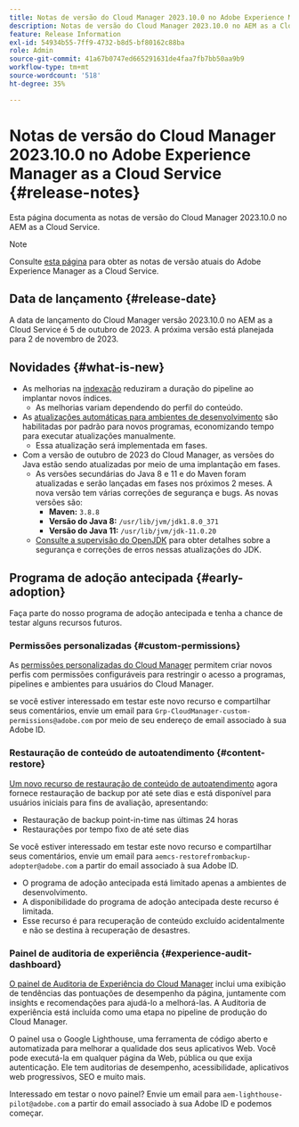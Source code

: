 ```yaml
---
title: Notas de versão do Cloud Manager 2023.10.0 no Adobe Experience Manager as a Cloud Service
description: Notas de versão do Cloud Manager 2023.10.0 no AEM as a Cloud Service.
feature: Release Information
exl-id: 54934b55-7ff9-4732-b8d5-bf80162c88ba
role: Admin
source-git-commit: 41a67b0747ed665291631de4faa7fb7bb50aa9b9
workflow-type: tm+mt
source-wordcount: '518'
ht-degree: 35%

---
```


# Notas de versão do Cloud Manager 2023.10.0 no Adobe Experience Manager as a Cloud Service {#release-notes}

Esta página documenta as notas de versão do Cloud Manager 2023.10.0 no AEM as a Cloud Service.

>[!NOTE]
>
>Consulte [esta página](/help/release-notes/release-notes-cloud/release-notes-current.md) para obter as notas de versão atuais do Adobe Experience Manager as a Cloud Service.

## Data de lançamento {#release-date}

A data de lançamento do Cloud Manager versão 2023.10.0 no AEM as a Cloud Service é 5 de outubro de 2023. A próxima versão está planejada para 2 de novembro de 2023.

## Novidades {#what-is-new}

* As melhorias na [indexação](/help/operations/indexing.md) reduziram a duração do pipeline ao implantar novos índices.
   * As melhorias variam dependendo do perfil do conteúdo.
* As [atualizações automáticas para ambientes de desenvolvimento](/help/implementing/cloud-manager/manage-environments.md#updating-environments) são habilitadas por padrão para novos programas, economizando tempo para executar atualizações manualmente.
   * Essa atualização será implementada em fases.
* Com a versão de outubro de 2023 do Cloud Manager, as versões do Java estão sendo atualizadas por meio de uma implantação em fases.
   * As versões secundárias do Java 8 e 11 e do Maven foram atualizadas e serão lançadas em fases nos próximos 2 meses. A nova versão tem várias correções de segurança e bugs. As novas versões são:
      * **Maven:** `3.8.8`
      * **Versão do Java 8:** `/usr/lib/jvm/jdk1.8.0_371`
      * **Versão do Java 11:** `/usr/lib/jvm/jdk-11.0.20`
   * [Consulte a supervisão do OpenJDK](https://openjdk.org/groups/vulnerability/advisories/) para obter detalhes sobre a segurança e correções de erros nessas atualizações do JDK.

## Programa de adoção antecipada {#early-adoption}

Faça parte do nosso programa de adoção antecipada e tenha a chance de testar alguns recursos futuros.

### Permissões personalizadas {#custom-permissions}

As [permissões personalizadas do Cloud Manager](/help/implementing/cloud-manager/custom-permissions.md) permitem criar novos perfis com permissões configuráveis para restringir o acesso a programas, pipelines e ambientes para usuários do Cloud Manager.

se você estiver interessado em testar este novo recurso e compartilhar seus comentários, envie um email para `Grp-CloudManager-custom-permissions@adobe.com` por meio de seu endereço de email associado à sua Adobe ID.

### Restauração de conteúdo de autoatendimento {#content-restore}

[Um novo recurso de restauração de conteúdo de autoatendimento](/help/operations/restore.md) agora fornece restauração de backup por até sete dias e está disponível para usuários iniciais para fins de avaliação, apresentando:

* Restauração de backup point-in-time nas últimas 24 horas
* Restaurações por tempo fixo de até sete dias

Se você estiver interessado em testar este novo recurso e compartilhar seus comentários, envie um email para `aemcs-restorefrombackup-adopter@adobe.com` a partir do email associado à sua Adobe ID.

* O programa de adoção antecipada está limitado apenas a ambientes de desenvolvimento.
* A disponibilidade do programa de adoção antecipada deste recurso é limitada.
* Esse recurso é para recuperação de conteúdo excluído acidentalmente e não se destina à recuperação de desastres.

### Painel de auditoria de experiência {#experience-audit-dashboard}

[O painel de Auditoria de Experiência do Cloud Manager](/help/implementing/cloud-manager/experience-audit-dashboard.md) inclui uma exibição de tendências das pontuações de desempenho da página, juntamente com insights e recomendações para ajudá-lo a melhorá-las. A Auditoria de experiência está incluída como uma etapa no pipeline de produção do Cloud Manager.

O painel usa o Google Lighthouse, uma ferramenta de código aberto e automatizada para melhorar a qualidade dos seus aplicativos Web. Você pode executá-la em qualquer página da Web, pública ou que exija autenticação. Ele tem auditorias de desempenho, acessibilidade, aplicativos web progressivos, SEO e muito mais.

Interessado em testar o novo painel? Envie um email para `aem-lighthouse-pilot@adobe.com` a partir do email associado à sua Adobe ID e podemos começar.
